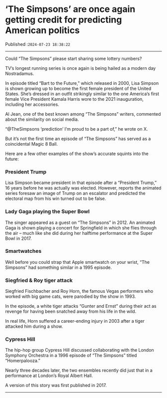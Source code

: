 # ‘The Simpsons’ are once again getting credit for predicting American politics

Published :`2024-07-23 18:38:22`

---

Could “The Simpsons” please start sharing some lottery numbers?

TV’s longest running series is once again is being hailed as a modern day Nostradamus.

In episode titled “Bart to the Future,” which released in 2000, Lisa Simpson is shown growing up to become the first female president of the United States. She’s dressed in an outfit strikingly similar to the one America’s first female Vice President Kamala Harris wore to the 2021 inauguration, including her accessories.

Al Jean, one of the best known among “The Simpsons” writers, commented about the similarity on social media.

“@TheSimpsons ‘prediction’ I’m proud to be a part of,” he wrote on X.

But it’s not the first time an episode of “The Simpsons” has served as a coincidental Magic 8 Ball.

Here are a few other examples of the show’s accurate squints into the future:

### President Trump

Lisa Simpson became president in that episode after a “President Trump,” 16 years before he was actually was elected. However, reports the animated series foresaw an image of Trump on an escalator and predicted the electoral map from his win turned out to be false.

### Lady Gaga playing the Super Bowl

The singer appeared as a guest on “The Simpsons” in 2012. An animated Gaga is shown playing a concert for Springfield in which she flies through the air – much like she did during her halftime performance at the Super Bowl in 2017.

### Smartwatches

Well before you could strap that Apple smartwatch on your wrist, “The Simpsons” had something similar in a 1995 episode.

### Siegfried & Roy tiger attack

Siegfried Fischbacher and Roy Horn, the famous Vegas performers who worked with big game cats, were parodied by the show in 1993.

In the episode, a white tiger attacks “Gunter and Ernst” during their act as revenge for having been snatched away from his life in the wild.

In real life, Horn suffered a career-ending injury in 2003 after a tiger attacked him during a show.

### Cypress Hill

The hip-hop group Cypress Hill discussed collaborating with the London Symphony Orchestra in a 1996 episode of “The Simpsons” titled “Homerpalooza.”

Nearly three decades later, the two ensembles recently did just that in a performance at London’s Royal Albert Hall.

A version of this story was first published in 2017.

---

